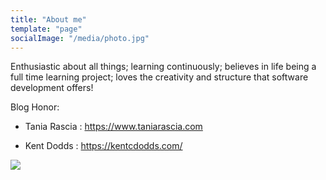 ```yaml
---
title: "About me"
template: "page"
socialImage: "/media/photo.jpg"
---
```



Enthusiastic about all things; learning continuously; believes in life being a full time learning project; loves the creativity and structure that software development offers!

Blog Honor:

* Tania Rascia : https://www.taniarascia.com 

* Kent Dodds : https://kentcdodds.com/


![](/photo.jpg)

